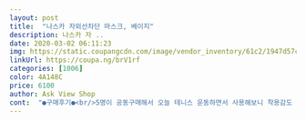 ```yaml
---
layout: post 
title:  "나스카 자외선차단 마스크, 베이지" 
description: 나스카 자 ..
date: 2020-03-02 06:11:23 
img: https://static.coupangcdn.com/image/vendor_inventory/61c2/1947d57cba11bc03759d7457a73593f5af060d7c1c8809272e3ca18e6fc9.jpg 
linkUrl: https://coupa.ng/brV1rf 
categories: [1006] 
color: 4A148C 
price: 6100 
author: Ask View Shop 
cont:  "●구매후기●<br/>5명이 공동구매해서 오늘 테니스 운동하면서 사용해보니 착용감도 좋고 목까지 가려주니<br/>급하게 구매해서 베트남 골프여행에 사용했는데 정말 만족합니다.<br/><br/>음,, 다른곳에서 더 싸게 팔지만 믿고 구입했습니다.<br/> 제가 생각한 베이지색이 아닙니다.<br/> 자외선차단은 아직 잘 모르겠습니다.<br/><br/>일단 얇아서 숨쉬기가 편해 라운딩 내내 불편함 없었구요.<br/> 자외선 차단도 잘되어 얼굴에 선블럭도 많이 안발라도 되었고 저녁에 빨아도 금새 건조되서 다음날도 문제없이 사용했어요.<br/>  가격대비 만족입니다~^^<br/>좋아요 다른분도 만족하시네요<br/>" 
---
```


